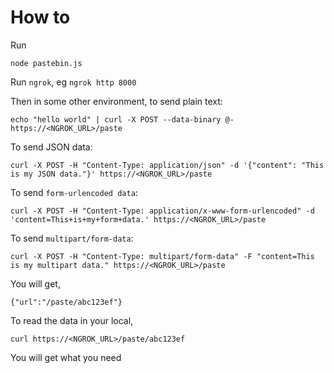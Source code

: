# How to

Run

```
node pastebin.js
```

Run `ngrok`, eg `ngrok http 8000`

Then in some other environment, to send plain text:

```
echo "hello world" | curl -X POST --data-binary @- https://<NGROK_URL>/paste
```

To send JSON data:

```
curl -X POST -H "Content-Type: application/json" -d '{"content": "This is my JSON data."}' https://<NGROK_URL>/paste

```

To send `form-urlencoded data`:

```
curl -X POST -H "Content-Type: application/x-www-form-urlencoded" -d 'content=This+is+my+form+data.' https://<NGROK_URL>/paste
```

To send `multipart/form-data`:

```
curl -X POST -H "Content-Type: multipart/form-data" -F "content=This is my multipart data." https://<NGROK_URL>/paste
```

You will get,

```
{"url":"/paste/abc123ef"}
```

To read the data in your local,

```
curl https://<NGROK_URL>/paste/abc123ef
```

You will get what you need
